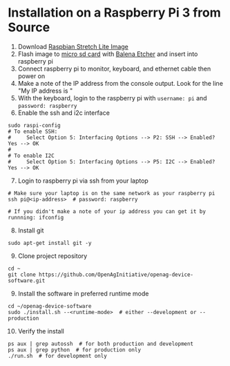 # Installation on a Raspberry Pi 3 from Source
1. Download [Raspbian Stretch Lite Image](https://www.raspberrypi.org/downloads/raspbian/)
2. Flash image to [micro sd card](https://goo.gl/GHaCMB) with [Balena Etcher](https://www.balena.io/etcher/) and insert into raspberry pi
3. Connect raspberry pi to monitor, keyboard, and ethernet cable then power on
4. Make a note of the IP address from the console output. Look for the line "My IP address is <ip-address>"
5. With the keyboard, login to the raspberry pi with `username: pi` and `password: raspberry`
6. Enable the ssh and i2c interface
```
sudo raspi-config
# To enable SSH:
#     Select Option 5: Interfacing Options --> P2: SSH --> Enabled? Yes --> OK
#
# To enable I2C
#     Select Option 5: Interfacing Options --> P5: I2C --> Enabled? Yes --> OK
```
7. Login to raspberry pi via ssh from your laptop
```
# Make sure your laptop is on the same network as your raspberry pi
ssh pi@<ip-address>  # password: raspberry

# If you didn't make a note of your ip address you can get it by runnning: ifconfig
```
8. Install git
```
sudo apt-get install git -y
```
9. Clone project repository
```
cd ~
git clone https://github.com/OpenAgInitiative/openag-device-software.git
```
9. Install the software in preferred runtime mode
```
cd ~/openag-device-software
sudo ./install.sh --<runtime-mode>  # either --development or --production
```
10.  Verify the install
```
ps aux | grep autossh  # for both production and development
ps aux | grep python  # for production only
./run.sh  # for development only
```
